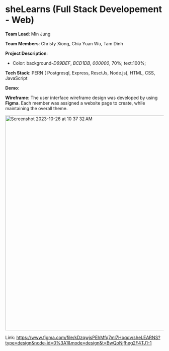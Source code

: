 # sheLearns (Full Stack Developement - Web)
__Team Lead__: Min Jung

__Team Members__: Christy Xiong, Chia Yuan Wu, Tam Dinh

__Project Description__: 
- Color: background-_D69DEF_, _BCD1DB_, _000000_, 70%; text:100%;   

__Tech Stack__: PERN ( Postgresql, Express, ResctJs, Node.js), HTML, CSS, JavaScript

__Demo__:

__Wireframe__: The user interface wireframe design was developed by using __Figma__. Each member was assigned a website page to create, while maintaining the overall theme.

<img width="684" alt="Screenshot 2023-10-26 at 10 37 32 AM" src="https://github.com/SLP-Full-Stack-Team/Full_Stack_Web/assets/71235126/49793398-e454-4ddf-9cdd-a84ab136ca99">

Link: https://www.figma.com/file/kDzqwjsPEhMfq7mI7Hbqdv/sheLEARNS?type=design&node-id=0%3A1&mode=design&t=BwQoNjfheg2F4TJ1-1




